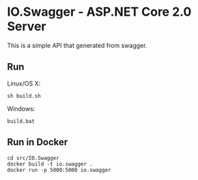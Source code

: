 # IO.Swagger - ASP.NET Core 2.0 Server

This is a simple API
that generated from swagger.
## Run

Linux/OS X:

```
sh build.sh
```

Windows:

```
build.bat
```

## Run in Docker

```
cd src/IO.Swagger
docker build -t io.swagger .
docker run -p 5000:5000 io.swagger
```
